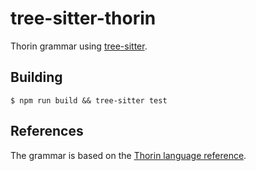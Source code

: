 # tree-sitter-thorin
Thorin grammar using [tree-sitter](https://github.com/tree-sitter/tree-sitter).

## Building
```ShellSession
$ npm run build && tree-sitter test
```


## References
The grammar is based on the [Thorin language reference](https://anydsl.github.io/thorin2/langref.html).
